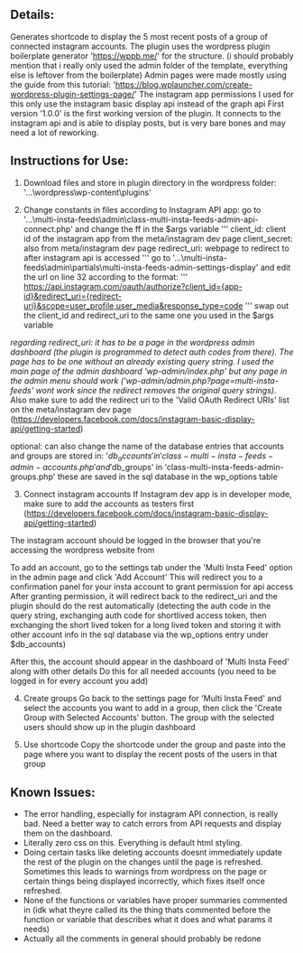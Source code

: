 ## Details:
Generates shortcode to display the 5 most recent posts of a group of connected instagram accounts.
The plugin uses the wordpress plugin boilerplate generator 'https://wppb.me/' for the structure. (i should probably mention that i really only used the admin folder of the template, everything else is leftover from the boilerplate)
Admin pages were made mostly using the guide from this tutorial: 'https://blog.wplauncher.com/create-wordpress-plugin-settings-page/'
The instagram app permissions I used for this only use the instagram basic display api instead of the graph api
First version '1.0.0' is the first working version of the plugin. It connects to the instagram api and is able to display posts, but is very bare bones and may need a lot of reworking.
 
## Instructions for Use:
1. Download files and store in plugin directory in the wordpress folder: '...\wordpress\wp-content\plugins'

2. Change constants in files according to Instagram API app:
go to '...\multi-insta-feeds\admin\class-multi-insta-feeds-admin-api-connect.php' and change the ff in the $args variable
'''
client_id: client id of the instagram app from the meta/instagram dev page
client_secret: also from meta/instagram dev page
redirect_uri: webpage to redirect to after instagram api is accessed
'''
go to '...\multi-insta-feeds\admin\partials\multi-insta-feeds-admin-settings-display' and edit the url on line 32 according to the format: 
'''
https://api.instagram.com/oauth/authorize?client_id={app-id}&redirect_uri={redirect-uri}&scope=user_profile,user_media&response_type=code
'''
swap out the client_id and redirect_uri to the same one you used in the $args variable

*regarding redirect_uri: it has to be a page in the wordpress admin dashboard (the plugin is programmed to detect auth codes from there). The page has to be one without an already existing query string. I used the main page of the admin dashboard 'wp-admin/index.php' but any page in the admin menu should work ('wp-admin/admin.php?page=multi-insta-feeds' wont work since the redirect removes the original query strings).*
Also make sure to add the redirect uri to the 'Valid OAuth Redirect URIs' list on the meta/instagram dev page (https://developers.facebook.com/docs/instagram-basic-display-api/getting-started)

optional: can also change the name of the database entries that accounts and groups are stored in: '$db_accounts' in 'class-multi-insta-feeds-admin-accounts.php' and '$db_groups' in 'class-multi-insta-feeds-admin-groups.php'
these are saved in the sql database in the wp_options table

3. Connect instagram accounts
If Instagram dev app is in developer mode, make sure to add the accounts as testers first (https://developers.facebook.com/docs/instagram-basic-display-api/getting-started)

The instagram account should be logged in the browser that you're accessing the wordpress website from

To add an account, go to the settings tab under the 'Multi Insta Feed' option in the admin page and click 'Add Account'
This will redirect you to a confirmation panel for your insta account to grant permission for api access
After granting permission, it will redirect back to the redirect_uri and the plugin should do the rest automatically (detecting the auth code in the query string, exchanging auth code for shortlived access token, then exchanging the short lived token for a long lived token and storing it with other account info in the sql database via the wp_options entry under $db_accounts)

After this, the account should appear in the dashboard of 'Multi Insta Feed' along with other details
Do this for all needed accounts (you need to be logged in for every account you add)

4. Create groups
Go back to the settings page for 'Multi Insta Feed' and select the accounts you want to add in a group, then click the 'Create Group with Selected Accounts' button. The group with the selected users should show up in the plugin dashboard

5. Use shortcode
Copy the shortcode under the group and paste into the page where you want to display the recent posts of the users in that group

## Known Issues:
- The error handling, especially for instagram API connection, is really bad. Need a better way to catch errors from API requests and display them on the dashboard.
- Literally zero css on this. Everything is default html styling.
- Doing certain tasks like deleting accounts doesnt immediately update the rest of the plugin on the changes until the page is refreshed. Sometimes this leads to warnings from wordpress on the page or certain things being displayed incorrectly, which fixes itself once refreshed.
- None of the functions or variables have proper summaries commented in (idk what theyre called its the thing thats commented before the function or variable that describes what it does and what params it needs)
- Actually all the comments in general should probably be redone

